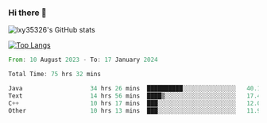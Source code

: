 ### Hi there 👋

<!--
**lxy35326/lxy35326** is a ✨ _special_ ✨ repository because its `README.md` (this file) appears on your GitHub profile.

Here are some ideas to get you started:

- 🔭 I’m currently working on ...
- 🌱 I’m currently learning ...
- 👯 I’m looking to collaborate on ...
- 🤔 I’m looking for help with ...
- 💬 Ask me about ...
- 📫 How to reach me: ...
- 😄 Pronouns: ...
- ⚡ Fun fact: ...
-->

![lxy35326's GitHub stats](https://github-readme-stats.vercel.app/api?username=lxy35326&show_icons=true)

[![Top Langs](https://github-readme-stats.vercel.app/api/top-langs/?username=anuraghazra&layout=compact)](https://github.com/anuraghazra/github-readme-stats)

<!--START_SECTION:waka-->

```rust
From: 10 August 2023 - To: 17 January 2024

Total Time: 75 hrs 32 mins

Java                   34 hrs 26 mins  ██████████░░░░░░░░░░░░░░░   40.15 %
Text                   14 hrs 56 mins  ████▒░░░░░░░░░░░░░░░░░░░░   17.43 %
C++                    10 hrs 17 mins  ███░░░░░░░░░░░░░░░░░░░░░░   12.00 %
Other                  10 hrs 13 mins  ███░░░░░░░░░░░░░░░░░░░░░░   11.92 %
```

<!--END_SECTION:waka-->
